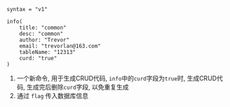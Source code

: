 ```api
syntax = "v1"

info(
	title: "common"
	desc: "common"
	author: "Trevor"
	email: "trevorlan@163.com"
	tableName: "12313"
	curd: "true"
)
```

1. 一个新命令, 用于生成CRUD代码, `info`中的`curd`字段为`true`时, 生成CRUD代码, 生成完后删除`curd`字段, 以免重复生成
2. 通过 `flag` 传入数据库信息
